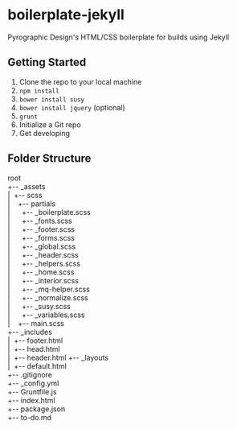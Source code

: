 # boilerplate-jekyll
Pyrographic Design's HTML/CSS boilerplate for builds using Jekyll

## Getting Started
1. Clone the repo to your local machine
2. `npm install`
3. `bower install susy`
4. `bower install jquery` (optional)
5. `grunt`
6. Initialize a Git repo
7. Get developing

## Folder Structure
root  
+-- _assets  
|&nbsp;&nbsp;+-- scss  
|&nbsp;&nbsp;&nbsp;&nbsp;+-- partials  
|&nbsp;&nbsp;&nbsp;&nbsp;&nbsp;&nbsp;+-- _boilerplate.scss  
|&nbsp;&nbsp;&nbsp;&nbsp;&nbsp;&nbsp;+-- _fonts.scss  
|&nbsp;&nbsp;&nbsp;&nbsp;&nbsp;&nbsp;+-- _footer.scss  
|&nbsp;&nbsp;&nbsp;&nbsp;&nbsp;&nbsp;+-- _forms.scss  
|&nbsp;&nbsp;&nbsp;&nbsp;&nbsp;&nbsp;+-- _global.scss  
|&nbsp;&nbsp;&nbsp;&nbsp;&nbsp;&nbsp;+-- _header.scss  
|&nbsp;&nbsp;&nbsp;&nbsp;&nbsp;&nbsp;+-- _helpers.scss  
|&nbsp;&nbsp;&nbsp;&nbsp;&nbsp;&nbsp;+-- _home.scss  
|&nbsp;&nbsp;&nbsp;&nbsp;&nbsp;&nbsp;+-- _interior.scss  
|&nbsp;&nbsp;&nbsp;&nbsp;&nbsp;&nbsp;+-- _mq-helper.scss  
|&nbsp;&nbsp;&nbsp;&nbsp;&nbsp;&nbsp;+-- _normalize.scss  
|&nbsp;&nbsp;&nbsp;&nbsp;&nbsp;&nbsp;+-- _susy.scss  
|&nbsp;&nbsp;&nbsp;&nbsp;&nbsp;&nbsp;+-- _variables.scss  
|&nbsp;&nbsp;&nbsp;&nbsp;+-- main.scss  
+-- _includes  
|&nbsp;&nbsp;+-- footer.html  
|&nbsp;&nbsp;+-- head.html  
|&nbsp;&nbsp;+-- header.html 
+-- _layouts  
|&nbsp;&nbsp;+-- default.html  
+-- .gitignore  
+-- _config.yml  
+-- Gruntfile.js  
+-- index.html  
+-- package.json  
+-- to-do.md
